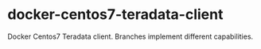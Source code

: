 # docker-centos7-teradata-client
Docker Centos7 Teradata client. Branches implement different capabilities.
